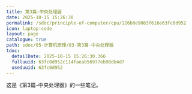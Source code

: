 ```yaml
---
title: 第3篇-中央处理器
date: 2025-10-15 15:26:30
permalink: /sdoc/principle-of-computer/cpu/126b0e9083f616e63fc0d952
icon: laptop-code
layout: page
catalogue: true
path: sdoc/05-计算机原理/03-第3篇-中央处理器
tdoc:
  detailDate: 2025-10-15 15:26:30.366
  fulluuid: 63fc0d952c114faeab56977eb98db4d7
  useduuid: 63fc0d952
---
```


这是《第3篇-中央处理器》的一些笔记。
